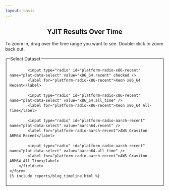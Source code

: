 ```yaml
---
layout: basic
---
```


<!-- Load d3.js -->
<script src="https://d3js.org/d3.v5.js"></script>

<h2 style="text-align: center;">YJIT Results Over Time</h2>

<script>
var timeParser = d3.timeParse("%Y %m %d %H %M %S");
var timePrinter = d3.timeFormat("%b %d %I%p");
var data_series;
var all_series_time_range;

document.timeline_data = {} // For sharing data w/ handlers
</script>

<p>
  To zoom in, drag over the time range you want to see. Double-click to zoom back out.
</p>

<div class="timeline_report">
    <img class="graph-loading" src="/images/loading.gif" height="32" width="32" style="display: none" />
    <div class="graph-error" style="display: none"><span style="color: red; font-size: 300%;">Error Loading Data (please reload page)</span></div>
    <form>
        <fieldset id="plat-select-fieldset" style="border: 1px solid black">
            <legend>Select Dataset</legend>

            <input type="radio" id="platform-radio-x86-recent" name="plat-data-select" value="x86_64.recent" checked />
            <label for="platform-radio-x86-recent">Xeon x86_64 Recent</label>

            <input type="radio" id="platform-radio-x86-recent" name="plat-data-select" value="x86_64.all_time" />
            <label for="platform-radio-x86-recent">Xeon x86_64 All-Time</label>

            <input type="radio" id="platform-radio-aarch-recent" name="plat-data-select" value="aarch64.recent" />
            <label for="platform-radio-aarch-recent">AWS Graviton ARM64 Recent</label>

            <input type="radio" id="platform-radio-aarch-recent" name="plat-data-select" value="aarch64.all_time" />
            <label for="platform-radio-aarch-recent">AWS Graviton ARM64 All-Time</label>
        </fieldset>
    </form>
    {% include reports/blog_timeline.html %}
</div>

<script>
// D3 line graph, based on https://www.d3-graph-gallery.com/graph/line_basic.html
// set the dimensions and margins of the graph
var margin = {top: 10, right: 30, bottom: 70, left: 40},
    width = 800 - margin.left - margin.right,
    height = 400 - margin.top - margin.bottom;

// append the svg object to the body of the page
var svg = d3.select("#timeline_rs_chart")
  .append("svg")
    .attr("viewBox", "0 0 " + (width + margin.left + margin.right) + " " + (height + margin.top + margin.bottom))
    .attr("xmlns", "http://www.w3.org/2000/svg")
    .attr("xmlns:xlink", "http://www.w3.org/1999/xlink")
    //.attr("width", width + margin.left + margin.right)
    //.attr("height", height + margin.top + margin.bottom)
  .append("g")
    .attr("transform",
          "translate(" + margin.left + "," + margin.top + ")");

// Add X axis --> it is a date format
var x = d3.scaleTime()
    .domain([new Date(), new Date()])
    .range([ 0, width ]);
document.timeline_data.x_axis_function = x; /* Export for the event handlers */
var xAxis = d3.axisBottom(x);
var xAxisGroup = svg.append("g")
    .attr("transform", "translate(0," + height + ")")
    .attr("class", "x_axis_group")
    .call(xAxis);
xAxisGroup.selectAll("text")
    .attr("transform", "rotate(-60)")
    .style("text-anchor", "end");
document.timeline_data.x_axis = xAxis;
document.timeline_data.x_axis_group = xAxisGroup;

// Add Y axis
var y = d3.scaleLinear()
        .domain([0, 1.0])  // Dynamically generate later
        .range([ height, 0 ]);
document.timeline_data.y_axis_function = y; /* Export for the event handlers */
document.timeline_data.y_axis = d3.axisLeft(y);
document.timeline_data.top_svg_group = svg.append("g")
  .call(document.timeline_data.y_axis);

var whiskerStrokeWidth = 1.0;
var whiskerBarWidth = 5;

var clip = svg.append("defs").append("svg:clipPath")
    .attr("id", "clip")
    .append("svg:rect")
    .attr("width", width + 30 )
    .attr("height", height + 20 )
    .attr("x", 0)
    .attr("y", -20);

// Code borrowed from https://d3-graph-gallery.com/graph/line_brushZoom.html
var idleTimeout = null;

function idled() { idleTimeout = null; }

function updateChart() {
    const extent = d3.event.selection

    // If no selection, back to initial coordinate. Otherwise, update X axis domain
    if (!extent) {
        if (!idleTimeout) {
            return (idleTimeout = setTimeout(idled, 350)); // This allows to wait a little bit
        }
        x.domain(d3.extent(all_series_time_range));
    } else {
        x.domain([x.invert(extent[0]), x.invert(extent[1])]);
        // Remove the grey brush area as soon as the selection has been done
        document.timeline_data.top_svg_group.select(".brush").call(brush.move, null);
    }
    // Update axis and circle position
    // Note: this doesn't seem to work with the other update function. Why not?
    xAxisGroup.transition().duration(1000).call(xAxis)
    svg
        .selectAll("circle.whiskerdot")
        .transition().duration(1000)
        .attr("cx", function(d) { return x(d.date) } )
        .attr("cy", function(d) { return y(d.value) } )
        ;

    svg
        .selectAll("line.whiskercenter")
        .transition().duration(1000)
        .attr("x1", function(d) { return x(d.date) } )
        .attr("y1", function(d) { return y(d.value - 2 * d.stddev) } )
        .attr("x2", function(d) { return x(d.date) } )
        .attr("y2", function(d) { return y(d.value + 2 * d.stddev) } )
        ;

    svg
        .selectAll("line.whiskertop")
        .transition().duration(1000)
        .attr("x1", function(d) { return x(d.date) - whiskerBarWidth / 2.0 } )
        .attr("y1", function(d) { return y(d.value + 2 * d.stddev) } )
        .attr("x2", function(d) { return x(d.date) + whiskerBarWidth / 2.0 } )
        .attr("y2", function(d) { return y(d.value + 2 * d.stddev) } )
        ;

    svg
        .selectAll("line.whiskerbottom")
        .transition().duration(1000)
        .attr("x1", function(d) { return x(d.date) - whiskerBarWidth / 2.0 } )
        .attr("y1", function(d) { return y(d.value - 2 * d.stddev) } )
        .attr("x2", function(d) { return x(d.date) + whiskerBarWidth / 2.0 } )
        .attr("y2", function(d) { return y(d.value - 2 * d.stddev) } )
        ;

    svg
        .selectAll("path.line")
        .transition().duration(1000)
        .attr("d", d3.line()
            .x(function(d) { return x(d.date) })
            .y(function(d) { return y(d.value) })
        );
}

var brush = d3.brushX()                 // Add the brush feature using the d3.brush function
    .extent( [ [0,0], [width,height] ] ) // initialise the brush area: start at 0,0 and finishes at width,height: it means I select the whole graph area
    .on("end", updateChart);

document.timeline_data.top_svg_group
    .append("g")
    .attr("class", "brush")
    .call(brush);

function updateDomainsAndAxesFromData() {
    // Find the new data scale based on visible series
    var minY = 0.0;
    var maxY = 1.0;
    var minX = data_series[0].time_range[0];
    var maxX = data_series[0].time_range[1];
    data_series.forEach(function (series) {
        let valueRange = series.value_range;
        if(series.visible && valueRange[0] < minY) {
            minY = valueRange[0];
        }
        if(series.visible && valueRange[1] > maxY) {
            maxY = valueRange[1];
        }
        if(series.visible && series.time_range[0] < minX) {
            minX = series.time_range[0];
        }
        if(series.visible && series.time_range[1] > maxX) {
            maxX = series.time_range[1];
        }
    });
    var yAxis = document.timeline_data.y_axis;
    var yAxisFunc = document.timeline_data.y_axis_function;

    var xAxis = document.timeline_data.x_axis;
    var xAxisFunc = document.timeline_data.x_axis_function;

    yAxisFunc.domain([minY, maxY]);
    yAxis.scale(yAxisFunc);
    document.timeline_data.top_svg_group.call(yAxis);

    xAxisFunc.domain([minX, maxX]);
    xAxis.scale(xAxisFunc);
    document.timeline_data.x_axis_group.call(xAxis);

    all_series_time_range = [minX, maxX];
}

function updateGraphFromData() {
    updateDomainsAndAxesFromData();

    // Add top-level SVG groups for data series
    svg.selectAll("g.svg_tl_data")
        .data(data_series, (item) => item.name)
        .join("g")
            .attr("class", d => "svg_tl_data " + d.name)
            .attr("visibility", d => d.visible ? "visible" : "hidden")
            ;

    data_series.forEach(function(item) {
        var group = svg.select("svg g.svg_tl_data." + item.name);

        // Add the graph line
        group.selectAll("path")
        .data([item.data])
        .join("path")
        .attr("class", "line")
        .attr("fill", "none")
        .attr("stroke", item.color)
        .attr("stroke-width", 1.5)
        .attr("d", d3.line()
            .x(function(d) { return x(d.date) })
            .y(function(d) { return y(d.value) })
            )
        .attr("clip-path", "url(#clip)");

        // Add a circle at each datapoint
        var circles = group.selectAll("circle.whiskerdot." + item.name)
        .data(item.data, (d) => d.date)
        .join("circle")
        .attr("class", "whiskerdot " + item.name)
        .attr("fill", item.color)
        .attr("r", 2.0)
        .attr("cx", function(d) { return x(d.date) } )
        .attr("cy", function(d) { return y(d.value) } )
        .attr("data-tooltip", function(d) { return item.benchmark + " at " + timePrinter(d.date) + ": " + d.value.toFixed(1) + " sec<br/>" + item.platform + " Ruby " + d.ruby_desc; } )
        .attr("clip-path", "url(#clip)")
        ;

        // Add the whiskers, which are an I-shape of lines
        var middle_lines = group.selectAll("line.whiskercenter." + item.name)
        .data(item.data, (d) => d.date)
        .join("line")
        .attr("class", "whiskercenter " + item.name)
        .attr("stroke", "black")
        .attr("stroke-width", whiskerStrokeWidth)
        .attr("x1", function(d) { return x(d.date) } )
        .attr("y1", function(d) { return y(d.value - 2 * d.stddev) } )
        .attr("x2", function(d) { return x(d.date) } )
        .attr("y2", function(d) { return y(d.value + 2 * d.stddev) } )
        .attr("clip-path", "url(#clip)")
        ;

        var top_whiskers = group.selectAll("line.whiskertop." + item.name)
        .data(item.data, (d) => d.date)
        .join("line")
        .attr("class", "whiskertop " + item.name)
        .attr("stroke", "black")
        .attr("stroke-width", whiskerStrokeWidth)
        .attr("x1", function(d) { return x(d.date) - whiskerBarWidth / 2.0 } )
        .attr("y1", function(d) { return y(d.value + 2 * d.stddev) } )
        .attr("x2", function(d) { return x(d.date) + whiskerBarWidth / 2.0 } )
        .attr("y2", function(d) { return y(d.value + 2 * d.stddev) } )
        .attr("clip-path", "url(#clip)")
        ;

        var bottom_whiskers = group.selectAll("line.whiskerbottom." + item.name)
        .data(item.data, (d) => d.date)
        .join("line")
        .attr("class", "whiskerbottom " + item.name)
        .attr("stroke", "black")
        .attr("stroke-width", whiskerStrokeWidth)
        .attr("x1", function(d) { return x(d.date) - whiskerBarWidth / 2.0 } )
        .attr("y1", function(d) { return y(d.value - 2 * d.stddev) } )
        .attr("x2", function(d) { return x(d.date) + whiskerBarWidth / 2.0 } )
        .attr("y2", function(d) { return y(d.value - 2 * d.stddev) } )
        .attr("clip-path", "url(#clip)")
        ;
    });

}

function rescaleGraphFromFetchedData() {
    updateAllFromCheckboxes();
    updateGraphFromData();
}

function setRequestPending() {
    var loader = document.querySelector(".graph-loading");
    loader.style.display = "block";
    var error = document.querySelector(".graph-error");
    error.style.display = "none";
}

function setRequestFinished() {
    var loader = document.querySelector(".graph-loading");
    loader.style.display = "none";
    var error = document.querySelector(".graph-error");
    error.style.display = "none";
}

function setRequestError() {
    var loader = document.querySelector(".graph-loading");
    loader.style.display = "none";
    var error = document.querySelector(".graph-error");
    error.style.display = "block";
}

// Default to x86_64 recent-only data
setRequestPending();
fetch("/reports/timeline/blog_timeline.data.x86_64.recent.js").then(function (response) {
    if(response.ok) {
        return response.text().then(function (data) {
            setRequestFinished();
            eval(data);
            updateGraphFromData();
            rescaleGraphFromFetchedData();

            var handler = function(event) {
                // Did they click a platform radio button? If not, we ignore it.
                if(!event.target.matches('#plat-select-fieldset input[type="radio"]')) return;

                setRequestPending();
                var newDataSet = event.target.value;
                fetch("/reports/timeline/blog_timeline.data." + newDataSet + ".js").then(function(response) {
                    if(response.ok) {
                        return response.text().then(function(data) {
                            setRequestFinished();
                            eval(data);
                            rescaleGraphFromFetchedData();
                        });
                    } else {
                        setRequestError();
                    }
                });
            };
            // If anybody clicks a platform radio button, send a new request and cancel the old one, if any.
            document.addEventListener('click', handler);
        });
    } else {
        setRequestError();
    }
});

// Handle legend and checkboxes
document.getElementById("bottom_selection_checkboxes").style.display = "block";
var checkboxes = document.querySelectorAll("#bottom_selection_checkboxes li input");

function setHashParamFromCheckboxes() {
    //console.log("setHashParamFromCheckboxes");
    var newHash = "";
    checkboxes.forEach(function (cb) {
        if(cb.checked) {
            var bench = cb.getAttribute("data-benchmark");
            newHash += "+" + bench
        }
    });
    newHash = newHash.slice(1); // Remove extra leading plus

    window.location.hash = newHash;
}

function setCheckboxesFromHashParam() {
    var hash = window.location.hash;
    var benchmarks = hash.slice(1).split("+");

    var benchHash = {};
    benchmarks.forEach(function (bench) {
        benchHash[bench] = true;
    });

    checkboxes.forEach(function (cb) {
        var bench = cb.getAttribute("data-benchmark");
        if(benchHash[bench]) {
            if(!cb.checked) {
                cb.checked = true;
            }
        } else {
            if(cb.checked) {
                cb.checked = false;
            }
        }
    });
}

function updateAllFromCheckboxes() {
    checkboxes.forEach(function(cb) {
        updateAllFromCheckbox(cb);
    });
}

function updateAllFromCheckbox(cb) {
    var bench = cb.getAttribute("data-benchmark");
    var legendBox = document.querySelector("#timeline_legend_child li[data-benchmark=\"" + bench + "\"]");
    var graphSeries = document.querySelector("svg g.prod_ruby_with_yjit-" + bench);

    var thisDataSeries;
    if(data_series) {
        data_series.forEach(function (series) {
            if(series.name == "prod_ruby_with_yjit-" + bench) {
                thisDataSeries = series;
            }
        });
    }

    if(cb.checked) {
        /* Make series visible */
        if(thisDataSeries) { thisDataSeries.visible = true; }
        legendBox.style.display = "inline-block";
        if(graphSeries) { graphSeries.style.visibility = "visible"; }
    } else {
        /* Make series invisible */
        if(thisDataSeries) { thisDataSeries.visible = false; }
        legendBox.style.display = "none";
        if(graphSeries) { graphSeries.style.visibility = "hidden"; }
    }
}

window.addEventListener("hashchange", function () {
    setCheckboxesFromHashParam();
    updateAllFromCheckboxes();
});

setCheckboxesFromHashParam();
updateAllFromCheckboxes();

checkboxes.forEach(function (cb) {
    cb.addEventListener('change', function (event) {
        updateAllFromCheckbox(this);
        updateGraphFromData();
        setHashParamFromCheckboxes();
    });
});

</script>
